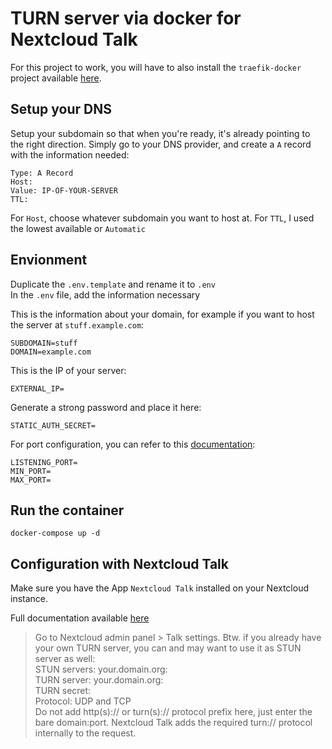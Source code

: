 # TURN server via docker for Nextcloud Talk

For this project to work, you will have to also install the `traefik-docker` project available [here](https://github.com/m1rkwood/traefik-docker).

## Setup your DNS

Setup your subdomain so that when you're ready, it's already pointing to the right direction. Simply go to your DNS provider, and create a `A` record with the information needed:

```
Type: A Record
Host:
Value: IP-OF-YOUR-SERVER
TTL:
```

For `Host`, choose whatever subdomain you want to host at.
For `TTL`, I used the lowest available or `Automatic`

## Envionment

Duplicate the `.env.template` and rename it to `.env`  
In the `.env` file, add the information necessary  

This is the information about your domain, for example if you want to host the server at `stuff.example.com`:
```
SUBDOMAIN=stuff
DOMAIN=example.com
```
This is the IP of your server:
```
EXTERNAL_IP=
```
Generate a strong password and place it here:
```
STATIC_AUTH_SECRET=
```
For port configuration, you can refer to this [documentation](https://github.com/instrumentisto/coturn-docker-image):
```
LISTENING_PORT=
MIN_PORT=
MAX_PORT=
```

## Run the container

```
docker-compose up -d
```

## Configuration with Nextcloud Talk

Make sure you have the App `Nextcloud Talk` installed on your Nextcloud instance.

Full documentation available [here](https://nextcloud-talk.readthedocs.io/en/latest/TURN/)  

> Go to Nextcloud admin panel > Talk settings. Btw. if you already have your own TURN server, you can and may want to use it as STUN server as well:  
> STUN servers: your.domain.org:  
> TURN server: your.domain.org:  
> TURN secret:  
> Protocol: UDP and TCP  
> Do not add http(s):// or turn(s):// protocol prefix here, just enter the bare domain:port. Nextcloud Talk adds the required turn:// protocol internally to the request.  

